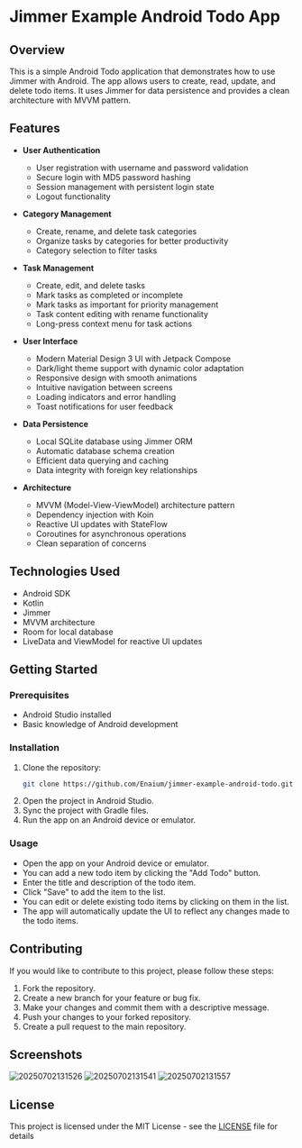 # Jimmer Example Android Todo App

## Overview
This is a simple Android Todo application that demonstrates how to use Jimmer with Android. The app
allows users to create, read, update, and delete todo items. It uses Jimmer for data persistence and provides a clean architecture with MVVM pattern.

## Features

- **User Authentication**
  - User registration with username and password validation
  - Secure login with MD5 password hashing
  - Session management with persistent login state
  - Logout functionality

- **Category Management**
  - Create, rename, and delete task categories
  - Organize tasks by categories for better productivity
  - Category selection to filter tasks

- **Task Management**
  - Create, edit, and delete tasks
  - Mark tasks as completed or incomplete
  - Mark tasks as important for priority management
  - Task content editing with rename functionality
  - Long-press context menu for task actions

- **User Interface**
  - Modern Material Design 3 UI with Jetpack Compose
  - Dark/light theme support with dynamic color adaptation
  - Responsive design with smooth animations
  - Intuitive navigation between screens
  - Loading indicators and error handling
  - Toast notifications for user feedback

- **Data Persistence**
  - Local SQLite database using Jimmer ORM
  - Automatic database schema creation
  - Efficient data querying and caching
  - Data integrity with foreign key relationships

- **Architecture**
  - MVVM (Model-View-ViewModel) architecture pattern
  - Dependency injection with Koin
  - Reactive UI updates with StateFlow
  - Coroutines for asynchronous operations
  - Clean separation of concerns

## Technologies Used
- Android SDK
- Kotlin
- Jimmer
- MVVM architecture
- Room for local database
- LiveData and ViewModel for reactive UI updates

## Getting Started

### Prerequisites
- Android Studio installed
- Basic knowledge of Android development

### Installation
1. Clone the repository:
    ```bash
    git clone https://github.com/Enaium/jimmer-example-android-todo.git
    ```
2. Open the project in Android Studio.
3. Sync the project with Gradle files.
4. Run the app on an Android device or emulator.

### Usage
- Open the app on your Android device or emulator.
- You can add a new todo item by clicking the "Add Todo" button.
- Enter the title and description of the todo item.
- Click "Save" to add the item to the list.
- You can edit or delete existing todo items by clicking on them in the list.
- The app will automatically update the UI to reflect any changes made to the todo items.

## Contributing
If you would like to contribute to this project, please follow these steps:
1. Fork the repository.
2. Create a new branch for your feature or bug fix.
3. Make your changes and commit them with a descriptive message.
4. Push your changes to your forked repository.
5. Create a pull request to the main repository.

## Screenshots

![20250702131526](https://s2.loli.net/2025/07/02/PU7MToOjBpAJKeC.png)
![20250702131541](https://s2.loli.net/2025/07/02/6daBFg1QGquCL7D.png)
![20250702131557](https://s2.loli.net/2025/07/02/5APLqtfgbZTnaBl.png)

## License
This project is licensed under the MIT License - see the [LICENSE](LICENSE) file for details
